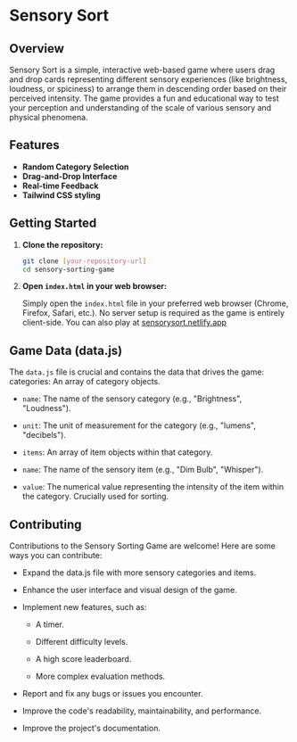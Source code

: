 # Sensory Sort

## Overview

Sensory Sort is a simple, interactive web-based game where users drag and drop cards representing different sensory experiences (like brightness, loudness, or spiciness) to arrange them in descending order based on their perceived intensity. The game provides a fun and educational way to test your perception and understanding of the scale of various sensory and physical phenomena.

## Features

- **Random Category Selection**
- **Drag-and-Drop Interface**
- **Real-time Feedback**
- **Tailwind CSS styling**

## Getting Started

1.  **Clone the repository:**

    ```bash
    git clone [your-repository-url]
    cd sensory-sorting-game
    ```

2.  **Open `index.html` in your web browser:**

    Simply open the `index.html` file in your preferred web browser (Chrome, Firefox, Safari, etc.). No server setup is required as the game is entirely client-side. You can also play at [sensorysort.netlify.app](https://sensorysort.netlify.app)

## Game Data (data.js)

The `data.js` file is crucial and contains the data that drives the game:
categories: An array of category objects.

- `name`: The name of the sensory category (e.g., "Brightness", "Loudness").

- `unit`: The unit of measurement for the category (e.g., "lumens", "decibels").

- `items`: An array of item objects within that category.

- `name`: The name of the sensory item (e.g., "Dim Bulb", "Whisper").

- `value`: The numerical value representing the intensity of the item within the category. Crucially used for sorting.

## Contributing

Contributions to the Sensory Sorting Game are welcome! Here are some ways you can contribute:

- Expand the data.js file with more sensory categories and items.

- Enhance the user interface and visual design of the game.

- Implement new features, such as:

  - A timer.

  - Different difficulty levels.

  - A high score leaderboard.

  - More complex evaluation methods.

- Report and fix any bugs or issues you encounter.

- Improve the code's readability, maintainability, and performance.

- Improve the project's documentation.
